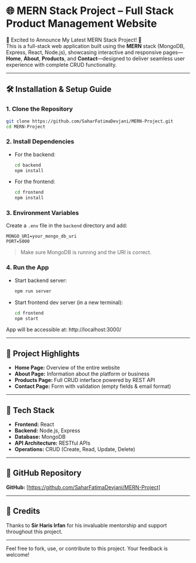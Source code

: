 # 🌐 MERN Stack Project – Full Stack Product Management Website

🚀 Excited to Announce My Latest MERN Stack Project! 🚀  
This is a full-stack web application built using the **MERN** stack (MongoDB, Express, React, Node.js), showcasing interactive and responsive pages—**Home**, **About**, **Products**, and **Contact**—designed to deliver seamless user experience with complete CRUD functionality.

---

## 🛠️ Installation & Setup Guide

### 1. Clone the Repository

```bash
git clone https://github.com/SaharFatimaDevjani/MERN-Project.git
cd MERN-Project
```

### 2. Install Dependencies

- For the backend:  
  ```bash
  cd backend
  npm install
  ```

- For the frontend:  
  ```bash
  cd frontend
  npm install
  ```

### 3. Environment Variables

Create a `.env` file in the `backend` directory and add:

```
MONGO_URI=your_mongo_db_uri
PORT=5000
```

> Make sure MongoDB is running and the URI is correct.

### 4. Run the App

- Start backend server:  
  ```bash
  npm run server
  ```

- Start frontend dev server (in a new terminal):  
  ```bash
  cd frontend
  npm start
  ```

App will be accessible at: http://localhost:3000/

---

## 🚀 Project Highlights

- **Home Page:** Overview of the entire website  
- **About Page:** Information about the platform or business  
- **Products Page:** Full CRUD interface powered by REST API  
- **Contact Page:** Form with validation (empty fields & email format)

---

## 📌 Tech Stack

- **Frontend:** React  
- **Backend:** Node.js, Express  
- **Database:** MongoDB  
- **API Architecture:** RESTful APIs  
- **Operations:** CRUD (Create, Read, Update, Delete)

---

## 🔗 GitHub Repository

**GitHub:** [https://github.com/SaharFatimaDevjani/MERN-Project]

---

## 🙏 Credits

Thanks to **Sir Haris Irfan** for his invaluable mentorship and support throughout this project.

---

Feel free to fork, use, or contribute to this project. Your feedback is welcome!
